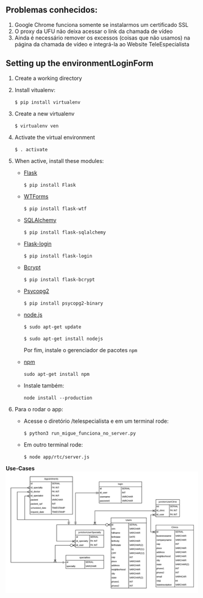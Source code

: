 ## Problemas conhecidos:

1. Google Chrome funciona somente se instalarmos um certificado SSL
1. O proxy da UFU não deixa acessar o link da chamada de vídeo
1. Ainda é necessário remover os excessos (coisas que não usamos) na página da
chamada de vídeo e integrá-la ao Website TeleEspecialista


## Setting up the environmentLoginForm

1. Create a working directory
1. Install vitualenv:

    `$ pip install virtualenv`

1. Create a new virtualenv

    `$ virtualenv ven`

1. Activate the virtual environment

	`$ . activate`

1. When active, install these modules:
    - [Flask](http://flask.pocoo.org/)

    	`$ pip install Flask`

    - [WTForms](https://flask-wtf.readthedocs.io/en/stable/)

    	`$ pip install flask-wtf`

    - [SQLAlchemy](https://docs.sqlalchemy.org/en/latest/)

    	`$ pip install flask-sqlalchemy`

    - [Flask-login](https://flask-login.readthedocs.io/en/latest/)

    	`$ pip install flask-login`

    - [Bcrypt](https://pypi.org/project/bcrypt/)

    	`$ pip install flask-bcrypt`

    - [Psycopg2](http://initd.org/psycopg/)

      `$ pip install psycopg2-binary`

    - [node.js](https://nodejs.org/en/)

      `$ sudo apt-get update`

      `$ sudo apt-get install nodejs`

      Por fim, instale o gerenciador de pacotes `npm`

    - [npm](https://www.npmjs.com/)

      `sudo apt-get install npm`

    - Instale também:

      `node install --production`

1. Para o rodar o app:

    - Acesse o diretório /telespecialista e em um terminal rode:

      `$ python3 run_migue_funciona_no_server.py`

    - Em outro terminal rode:

      `$ node app/rtc/server.js`


**Use-Cases**
![](./../docs/uml-diagrams/teleespecialista_uml.png)
